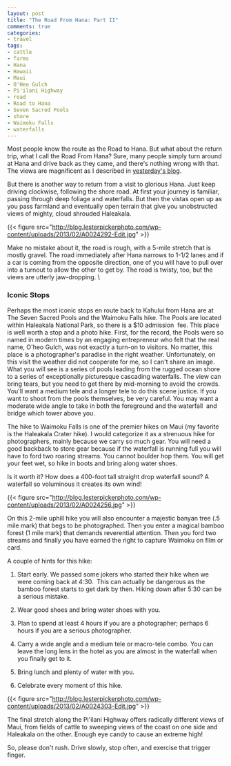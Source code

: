 ```yaml
---
layout: post
title: "The Road From Hana: Part II"
comments: true
categories:
- travel
tags:
- cattle
- farms
- Hana
- Hawaii
- Maui
- O'Heo Gulch
- Pi'ilani Highway
- road
- Road to Hana
- Seven Sacred Pools
- shore
- Waimoku Falls
- waterfalls
---
```

Most people know the route as the Road to Hana. But what about the return trip, what I call the Road From Hana? Sure, many people simply turn around at Hana and drive back as they came, and there's nothing wrong with that. The views are magnificent as I described in <a href="http://blog.lesterpickerphoto.com/2013/02/07/the-road-to-hana-part-i/">yesterday's blog</a>.

But there is another way to return from a visit to glorious Hana. Just keep driving clockwise, following the shore road. At first your journey is familiar, passing through deep foliage and waterfalls. But then the vistas open up as you pass farmland and eventually open terrain that give you unobstructed views of mighty, cloud shrouded Haleakala.

{{< figure src="http://blog.lesterpickerphoto.com/wp-content/uploads/2013/02/A0024292-Edit.jpg" >}}

Make no mistake about it, the road is rough, with a 5-mile stretch that is mostly gravel. The road immediately after Hana narrows to 1-1/2 lanes and if a car is coming from the opposite direction, one of you will have to pull over into a turnout to allow the other to get by. The road is twisty, too, but the views are utterly jaw-dropping.
\
<h3>Iconic Stops</h3>
Perhaps the most iconic stops en route back to Kahului from Hana are at The Seven Sacred Pools and the Waimoku Falls hike. The Pools are located within Haleakala National Park, so there is a $10 admission  fee. This place is well worth a stop and a photo hike. First, for the record, the Pools were so named in modern times by an engaging entrepreneur who felt that the real name, O'heo Gulch, was not exactly a turn-on to visitors. No matter, this place is a photographer's paradise in the right weather. Unfortunately, on this visit the weather did not cooperate for me, so I can't share an image. What you will see is a series of pools leading from the rugged ocean shore to a series of exceptionally picturesque cascading waterfalls. The view can bring tears, but you need to get there by mid-morning to avoid the crowds. You'll want a medium tele and a longer tele to do this scene justice. If you want to shoot from the pools themselves, be very careful. You may want a moderate wide angle to take in both the foreground and the waterfall  and bridge which tower above you.

The hike to Waimoku Falls is one of the premier hikes on Maui (my favorite is the Haleakala Crater hike). I would categorize it as a strenuous hike for photographers, mainly because we carry so much gear. You will need a good backback to store gear because if the waterfall is running full you will have to ford two roaring streams. You cannot boulder hop them. You will get your feet wet, so hike in boots and bring along water shoes.

Is it worth it? How does a 400-foot tall straight drop waterfall sound? A waterfall so voluminous it creates its own wind!

{{< figure src="http://blog.lesterpickerphoto.com/wp-content/uploads/2013/02/A0024256.jpg" >}}

On this 2-mile uphill hike you will also encounter a majestic banyan tree (.5 mile mark) that begs to be photographed. Then you enter a magical bamboo forest (1 mile mark) that demands reverential attention. Then you ford two streams and finally you have earned the right to capture Waimoku on film or card.

A couple of hints for this hike:

1. Start early. We passed some jokers who started their hike when we were coming back at 4:30.  This can actually be dangerous as the bamboo forest starts to get dark by then. Hiking down after 5:30 can be a serious mistake.

2. Wear good shoes and bring water shoes with you.

3. Plan to spend at least 4 hours if you are a photographer; perhaps 6 hours if you are a serious photographer.

4. Carry a wide angle and a medium tele or macro-tele combo. You can leave the long lens in the hotel as you are almost in the waterfall when you finally get to it.

5. Bring lunch and plenty of water with you.

6. Celebrate every moment of this hike.

{{< figure src="http://blog.lesterpickerphoto.com/wp-content/uploads/2013/02/A0024303-Edit.jpg" >}}

The final stretch along the Pi'ilani Highway offers radically different views of Maui, from fields of cattle to sweeping views of the coast on one side and Haleakala on the other. Enough eye candy to cause an extreme high!

So, please don't rush. Drive slowly, stop often, and exercise that trigger finger.

